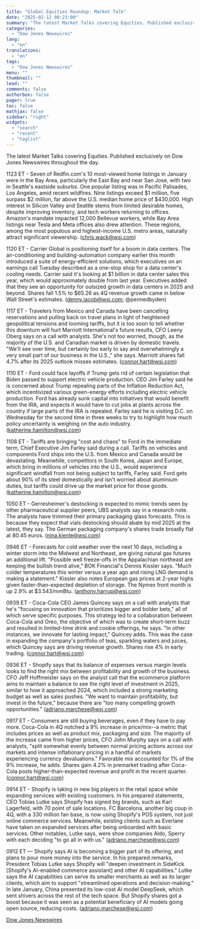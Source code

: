 ```yaml
---
title: "Global Equities Roundup: Market Talk"
date: "2025-02-12 00:23:00"
summary: "The latest Market Talks covering Equities. Published exclusively on Dow Jones Newswires throughout the day.1123 ET - Seven of Redfin.com's 10 most-viewed home listings in January were in the Bay Area, particularly the East Bay and near San Jose, with two in Seattle's eastside suburbs. One popular listing was in..."
categories:
  - "Dow Jones Newswires"
lang:
  - "en"
translations:
  - "en"
tags:
  - "Dow Jones Newswires"
menu: ""
thumbnail: ""
lead: ""
comments: false
authorbox: false
pager: true
toc: false
mathjax: false
sidebar: "right"
widgets:
  - "search"
  - "recent"
  - "taglist"
---
```


The latest Market Talks covering Equities. Published exclusively on Dow Jones Newswires throughout the day.

1123 ET - Seven of Redfin.com's 10 most-viewed home listings in January were in the Bay Area, particularly the East Bay and near San Jose, with two in Seattle's eastside suburbs. One popular listing was in Pacific Palisades, Los Angeles, amid recent wildfires. Nine listings exceed $1 million, five surpass $2 million, far above the U.S. median home price of $430,000. High interest in Silicon Valley and Seattle stems from limited desirable homes, despite improving inventory, and tech workers returning to offices. Amazon's mandate impacted 12,000 Bellevue workers, while Bay Area listings near Tesla and Meta offices also drew attention. These regions, among the most populous and highest-income U.S. metro areas, naturally attract significant viewership. (chris.wack@wsj.com)

1120 ET - Carrier Global is positioning itself for a boom in data centers. The air-conditioning and building-automation company earlier this month introduced a suite of energy-efficient solutions, which executives on an earnings call Tuesday described as a one-stop shop for a data center's cooling needs. Carrier said it's looking at $1 billion in data center sales this year, which would approximately double from last year. Executives added that they see an opportunity for outsized growth in data centers in 2025 and beyond. Shares fall 1.5% to $65.26 as 4Q revenue growth came in below Wall Street's estimates. (denny.jacob@wsj.com; @pennedbyden)

1117 ET - Travelers from Mexico and Canada have been cancelling reservations and pulling back on travel plans in light of heightened geopolitical tensions and looming tariffs, but it is too soon to tell whether this downturn will hurt Marriott International's future results, CFO Leeny Oberg says on a call with analysts. She's not too worried, though, as the majority of the U.S. and Canadian market is driven by domestic travels. "We'll see over time, but certainly too early to say and overwhelmingly a very small part of our business in the U.S.," she says. Marriott shares fall 4.7% after its 2025 outlook misses estimates. (connor.hart@wsj.com)

1110 ET - Ford could face layoffs if Trump gets rid of certain legislation that Biden passed to support electric vehicle production. CEO Jim Farley said he is concerned about Trump repealing parts of the Inflation Reduction Act, which incentivized various green-energy efforts including electric vehicle production. Ford has already sunk capital into initiatives that would benefit from the IRA, and expects it would have to cut jobs at plants across the country if large parts of the IRA is repealed. Farley said he is visiting D.C. on Wednesday for the second time in three weeks to try to highlight how much policy uncertainty is weighing on the auto industry. (katherine.hamilton@wsj.com)

1108 ET - Tariffs are bringing "cost and chaos" to Ford in the immediate term, Chief Executive Jim Farley said during a call. Tariffs on vehicles and components Ford ships into the U.S. from Mexico and Canada would be devastating. Meanwhile, competitors in South Korea, Japan and Europe, which bring in millions of vehicles into the U.S., would experience significant windfall from not being subject to tariffs, Farley said. Ford gets about 90% of its steel domestically and isn't worried about aluminium duties, but tariffs could drive up the market price for those goods. (katherine.hamilton@wsj.com)

1050 ET - Gerresheimer's destocking is expected to mimic trends seen by other pharmaceutical supplier peers, UBS analysts say in a research note. The analysts have trimmed their primary packaging glass forecasts. This is because they expect that vials destocking should abate by mid 2025 at the latest, they say. The German packaging company's shares trade broadly flat at 80.45 euros. (nina.kienle@wsj.com)

0946 ET - Forecasts for cold weather over the next 10 days, including a winter storm into the Midwest and Northeast, are giving natural gas futures an additional lift. "Possible well freeze-offs in the Appalachian northeast are keeping the bullish trend alive," BOK Financial's Dennis Kissler says. "Much colder temperatures this winter versus a year ago and rising LNG demand is making a statement." Kissler also notes European gas prices at 2-year highs given faster-than-expected depletion of storage. The Nymex front month is up 2.9% at $3.543/mmBtu. (anthony.harrup@wsj.com)

0939 ET - Coca-Cola CEO James Quincey says on a call with analysts that he's "focusing on innovation that prioritizes bigger and bolder bets," all of which serve specific purposes. This strategy led to a collaboration between Coca-Cola and Oreo, the objective of which was to create short-term buzz and resulted in limited-time drink and cookie offerings, he says. "In other instances, we innovate for lasting impact," Quincey adds. This was the case in expanding the company's portfolio of teas, sparkling waters and juices, which Quincey says are driving revenue growth. Shares rise 4% in early trading. (connor.hart@wsj.com)

0936 ET - Shopify says that its balance of expenses versus margin levels looks to find the right mix between profitability and growth of the business. CFO Jeff Hoffmeister says on the analyst call that the ecommerce platform aims to maintain a balance to see the right level of investment in 2025, similar to how it approached 2024, which included a strong marketing budget as well as sales pushes. "We want to maintain profitability, but invest in the future," because there are "too many compelling growth opportunities." (adriano.marchese@wsj.com)

0917 ET - Consumers are still buying beverages, even if they have to pay more. Coca-Cola in 4Q notched a 9% increase in price/mix--a metric that includes prices as well as product mix, packaging and size. The majority of the increase came from higher prices, CFO John Murphy says on a call with analysts, "split somewhat evenly between normal pricing actions across our markets and intense inflationary pricing in a handful of markets experiencing currency devaluations." Favorable mix accounted for 1% of the 9% increase, he adds. Shares gain 4.2% in premarket trading after Coca-Cola posts higher-than-expected revenue and profit in the recent quarter. (connor.hart@wsj.com)

0914 ET - Shopify is taking in new big players in the retail space while expanding services with existing customers. In his prepared statements, CEO Tobias Lutke says Shopify has signed big brands, such as Karl Lagerfeld, with 70 point of sale locations. FC Barcelona, another big coup in 4Q, with a 330 million fan base, is now using Shopify's POS system, not just online commerce services. Meanwhile, existing clients such as Everlane have taken on expanded services after being onboarded with basic services. Other notables, Lutke says, were shoe companies Aldo, Sperry with each deciding "to go all in with us." (adriano.marchese@wsj.com)

0912 ET — Shopify says AI is becoming a bigger part of its offering, and plans to pour more money into the service. In his prepared remarks, President Tobias Lutke says Shopify will "deepen investment in SideKick [Shopify's AI-enabled commerce assistant] and other AI capabilities." Lutke says the AI capabilities can serve its smaller merchants as well as its larger clients, which aim to support "streamlined operations and decision-making." In late January, China presented its low-cost AI model DeepSeek, which sent shivers across the rest of the tech space. But Shopify shares got a boost because it was seen as a potential beneficiary of AI models going open source, reducing costs. (adriano.marchese@wsj.com)

[Dow Jones Newswires](https://www.tradingview.com/news/DJN_DN20250211007352:0/)
